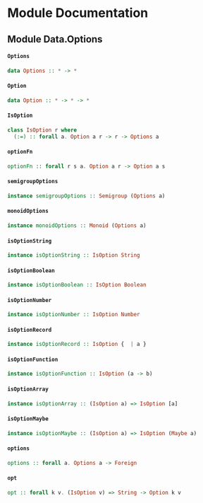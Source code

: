 # Module Documentation

## Module Data.Options

#### `Options`

``` purescript
data Options :: * -> *
```


#### `Option`

``` purescript
data Option :: * -> * -> *
```


#### `IsOption`

``` purescript
class IsOption r where
  (:=) :: forall a. Option a r -> r -> Options a
```


#### `optionFn`

``` purescript
optionFn :: forall r s a. Option a r -> Option a s
```


#### `semigroupOptions`

``` purescript
instance semigroupOptions :: Semigroup (Options a)
```


#### `monoidOptions`

``` purescript
instance monoidOptions :: Monoid (Options a)
```


#### `isOptionString`

``` purescript
instance isOptionString :: IsOption String
```


#### `isOptionBoolean`

``` purescript
instance isOptionBoolean :: IsOption Boolean
```


#### `isOptionNumber`

``` purescript
instance isOptionNumber :: IsOption Number
```


#### `isOptionRecord`

``` purescript
instance isOptionRecord :: IsOption {  | a }
```


#### `isOptionFunction`

``` purescript
instance isOptionFunction :: IsOption (a -> b)
```


#### `isOptionArray`

``` purescript
instance isOptionArray :: (IsOption a) => IsOption [a]
```


#### `isOptionMaybe`

``` purescript
instance isOptionMaybe :: (IsOption a) => IsOption (Maybe a)
```


#### `options`

``` purescript
options :: forall a. Options a -> Foreign
```


#### `opt`

``` purescript
opt :: forall k v. (IsOption v) => String -> Option k v
```





